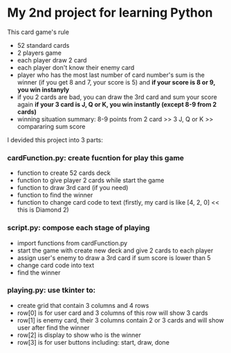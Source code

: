 # My 2nd project for learning Python
This card game's rule
- 52 standard cards
- 2 players game
- each player draw 2 card
- each player don't know their enemy card
- player who has the most last number of card number's sum is the winner (if you get 8 and 7, your score is 5) and **if your score is 8 or 9, you win instanyly**
- if you 2 cards are bad, you can draw the 3rd card and sum your score again **if your 3 card is J, Q or K, you win instantly (except 8-9 from 2 cards)** 
- winning situation summary: 8-9 points from 2 card >> 3 J, Q or K >> compararing sum score

I devided this project into 3 parts:

### cardFunction.py: create fucntion for play this game
- function to create 52 cards deck
- function to give player 2 cards while start the game
- function to draw 3rd card (if you need)
- function to find the winner
- function to change card code to text (firstly, my card is like [4, 2, 0] << this is Diamond 2)

### script.py: compose each stage of playing
- import functions from cardFunction.py
- start the game with create new deck and give 2 cards to each player
- assign user's enemy to draw a 3rd card if sum score is lower than 5
- change card code into text
- find the winner

### playing.py: use tkinter to:
- create grid that contain 3 columns and 4 rows
- row[0] is for user card and 3 columns of this row will show 3 cards
- row[1] is enemy card, their 3 columns contain 2 or 3 cards and will show user after find the winner
- row[2] is display to show who is the winner
- row[3] is for user buttons including: start, draw, done
